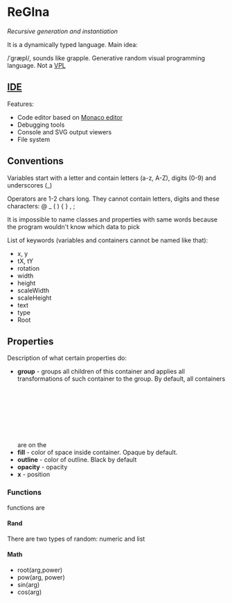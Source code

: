 # ReGIna
*Recursive generation and instantiation*

It is a dynamically typed language. Main idea:

/ˈgræpl/, sounds like grapple. Generative random visual programming language. Not
a [VPL](https://en.wikipedia.org/wiki/Visual_programming_language#:~:text=In%20computing%2C%20a%20visual%20programming,than%20by%20specifying%20them%20textually.)

## [IDE](https://alex5041.github.io/regina/ide)
Features:
* Code editor based on [Monaco editor]()
* Debugging tools
* Console and SVG output viewers
* File system

## Conventions

Variables start with a letter and contain letters (a-z, A-Z), digits (0-9) and underscores (_)

Operators are 1-2 chars long. They cannot contain letters, digits and these characters: @ _ ( ) { } , ;

It is impossible to name classes and properties with same words because the program wouldn't know which data to pick

List of keywords (variables and containers cannot be named like that):

* x, y
* tX, tY
* rotation
* width
* height
* scaleWidth
* scaleHeight
* text
* type
* Root

## Properties

Description of what certain properties do:

* **group** - groups all children of this container and applies all transformations of such container to the group. By
  default, all containers are on the <svg> level,
* **fill** - color of space inside container. Opaque by default.
* **outline** - color of outline. Black by default
* **opacity** - opacity
* **x** - position

### Functions

functions are

#### Rand

There are two types of random: numeric and list

#### Math

* root(arg,power)
* pow(arg, power)
* sin(arg)
* cos(arg)